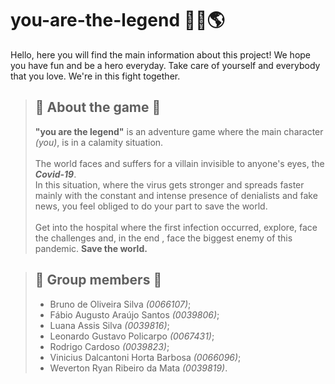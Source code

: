 # you-are-the-legend 💉🦠🌎
Hello, here you will find the main information about this project! We hope you have fun and be a hero everyday. Take care of yourself and everybody that you love. We're in this fight together.

>## 👾 About the game 👾
> **"you are the legend"** is an adventure game where the main character *(you)*, is in a calamity situation. <br>
> <br>
> The world faces and suffers for a villain invisible to anyone's eyes, the
***Covid-19***.
> <br>
> In this situation, where the virus gets stronger and spreads faster mainly with the constant and intense presence of denialists and fake news,
you feel obliged to do your part to save the world. <br>
> <br>
> Get into the hospital where the first infection occurred, explore,
face the challenges and, in the end , face the biggest enemy of this pandemic. **Save the world.**

>## 🤝 Group members 🤝
>- Bruno de Oliveira Silva *(0066107)*;
>- Fábio Augusto Araújo Santos *(0039806)*;
>- Luana Assis Silva *(0039816)*;
>- Leonardo Gustavo Policarpo *(0067431)*;
>- Rodrigo Cardoso *(0039823)*;
>- Vinicius Dalcantoni Horta Barbosa *(0066096)*;
>- Weverton Ryan Ribeiro da Mata *(0039819)*.
